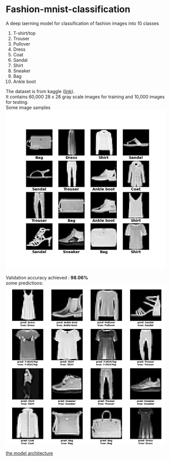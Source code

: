 # Fashion-mnist-classification

A deep laerning model for classification of fashion images into 10 classes
1. T-shirt/top
2. Trouser
3. Pullover
4. Dress
5. Coat
6. Sandal
7. Shirt
8. Sneaker
9. Bag
10. Ankle boot

The dataset is from kaggle ([link](https://www.kaggle.com/zalando-research/fashionmnist)).
\
It contains 60,000  28 x 28 gray scale images for training and 10,000 images for testing.
\
Some image samples
\
<img src="sample_images.png" width = "600">

Validation accuracy achieved : __98.06%__
\
some predictions:
\
<img src="prediction_result.png" width = "600">

[the model architecture](model.png)

